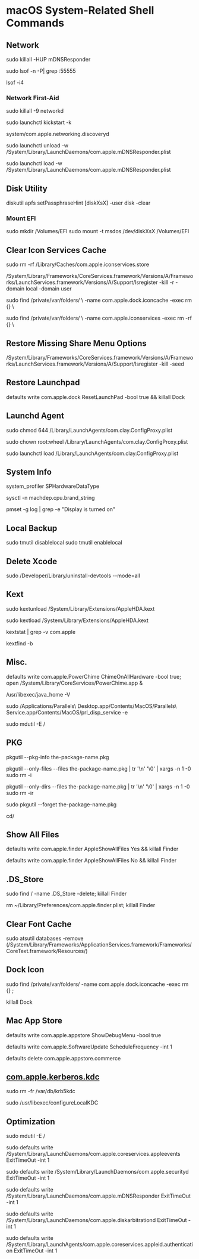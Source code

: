 # macOS System-Related Shell Commands

## Network
sudo killall -HUP mDNSResponder

sudo lsof -n -P| grep :55555

lsof -i4

### Network First-Aid
sudo killall -9 networkd

sudo launchctl kickstart -k

system/com.apple.networking.discoveryd

sudo launchctl unload -w /System/Library/LaunchDaemons/com.apple.mDNSResponder.plist

sudo launchctl load -w /System/Library/LaunchDaemons/com.apple.mDNSResponder.plist

## Disk Utility
diskutil apfs setPassphraseHint [diskXsX] -user disk -clear

### Mount EFI
sudo mkdir /Volumes/EFI
sudo mount -t msdos /dev/diskXsX /Volumes/EFI

## Clear Icon Services Cache
sudo rm -rf /Library/Caches/com.apple.iconservices.store

/System/Library/Frameworks/CoreServices.framework/Versions/A/Frameworks/LaunchServices.framework/Versions/A/Support/lsregister -kill -r -domain local -domain user

sudo find /private/var/folders/ \   -name com.apple.dock.iconcache -exec rm {} \

sudo find /private/var/folders/ \   -name com.apple.iconservices -exec rm -rf {} \

## Restore Missing Share Menu Options
/System/Library/Frameworks/CoreServices.framework/Versions/A/Frameworks/LaunchServices.framework/Versions/A/Support/lsregister -kill -seed

## Restore Launchpad
defaults write com.apple.dock ResetLaunchPad -bool true && killall Dock

## Launchd Agent
sudo chmod 644 /Library/LaunchAgents/com.clay.ConfigProxy.plist

sudo chown root:wheel /Library/LaunchAgents/com.clay.ConfigProxy.plist

sudo launchctl load /Library/LaunchAgents/com.clay.ConfigProxy.plist

## System Info
system_profiler SPHardwareDataType

sysctl -n machdep.cpu.brand_string

pmset -g log | grep -e "Display is turned on"

## Local Backup
sudo tmutil disablelocal
sudo tmutil enablelocal

## Delete Xcode
sudo /Developer/Library/uninstall-devtools --mode=all

## Kext
sudo kextunload /System/Library/Extensions/AppleHDA.kext

sudo kextload /System/Library/Extensions/AppleHDA.kext

kextstat | grep -v com.apple

kextfind -b

## Misc.
defaults write com.apple.PowerChime ChimeOnAllHardware -bool true; open /System/Library/CoreServices/PowerChime.app &

/usr/libexec/java_home -V

sudo /Applications/Parallels\ Desktop.app/Contents/MacOS/Parallels\ Service.app/Contents/MacOS/prl_disp_service -e

sudo mdutil -E /

## PKG
pkgutil --pkg-info the-package-name.pkg

pkgutil --only-files --files the-package-name.pkg | tr '\n' '\0' | xargs -n 1 -0 sudo rm -i

pkgutil --only-dirs --files the-package-name.pkg | tr '\n' '\0' | xargs -n 1 -0 sudo rm -ir

sudo pkgutil --forget the-package-name.pkg

cd/

## Show All Files
defaults write com.apple.finder AppleShowAllFiles Yes && killall Finder

defaults write com.apple.finder AppleShowAllFiles No && killall Finder

## .DS_Store
sudo find / -name .DS_Store -delete; killall Finder

rm ~/Library/Preferences/com.apple.finder.plist; killall Finder

## Clear Font Cache
sudo atsutil databases -remove
(/System/Library/Frameworks/ApplicationServices.framework/Frameworks/CoreText.framework/Resources/)

## Dock Icon
sudo find /private/var/folders/ -name com.apple.dock.iconcache -exec rm {} \;

killall Dock

## Mac App Store
defaults write com.apple.appstore ShowDebugMenu -bool true

defaults write com.apple.SoftwareUpdate ScheduleFrequency -int 1

defaults delete com.apple.appstore.commerce

## [com.apple.kerberos.kdc](http://automatica.com.au/2012/01/how-to-give-a-mac-os-x-machine-a-new-kerberos-identity/)

sudo rm -fr /var/db/krb5kdc

sudo /usr/libexec/configureLocalKDC

## Optimization
sudo mdutil -E /

sudo defaults write /System/Library/LaunchDaemons/com.apple.coreservices.appleevents ExitTimeOut -int 1

sudo defaults write /System/Library/LaunchDaemons/com.apple.securityd ExitTimeOut -int 1

sudo defaults write /System/Library/LaunchDaemons/com.apple.mDNSResponder ExitTimeOut -int 1

sudo defaults write /System/Library/LaunchDaemons/com.apple.diskarbitrationd ExitTimeOut -int 1

sudo defaults write /System/Library/LaunchAgents/com.apple.coreservices.appleid.authentication ExitTimeOut -int 1